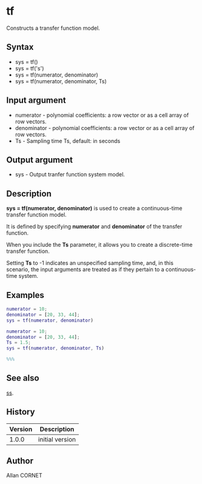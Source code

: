 # tf

Constructs a transfer function model.

## Syntax

- sys = tf()
- sys = tf('s')
- sys = tf(numerator, denominator)
- sys = tf(numerator, denominator, Ts)

## Input argument

- numerator - polynomial coefficients: a row vector or as a cell array of row vectors.
- denominator - polynomial coefficients: a row vector or as a cell array of row vectors.
- Ts - Sampling time Ts, default: in seconds

## Output argument

- sys - Output tranfer function system model.

## Description

  <p><b>sys = tf(numerator, denominator)</b> is used to create a continuous-time transfer function model.</p>
  <p>It is defined by specifying <b>numerator</b> and <b>denominator</b> of the transfer function.</p>
  <p>When you include the <b>Ts</b> parameter, it allows you to create a discrete-time transfer function.</p>
  <p>Setting <b>Ts</b> to -1 indicates an unspecified sampling time, and, in this scenario, the input arguments are treated as if they pertain to a continuous-time system.</p>

## Examples

```matlab
numerator = 10;
denominator = [20, 33, 44];
sys = tf(numerator, denominator)
```

```matlab
numerator = 10;
denominator = [20, 33, 44];
Ts = 1.5;
sys = tf(numerator, denominator, Ts)
```

```matlab
%%%
```

## See also

[ss](ss.md).

## History

| Version | Description     |
| ------- | --------------- |
| 1.0.0   | initial version |

## Author

Allan CORNET
